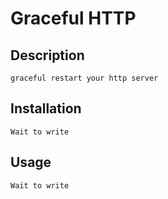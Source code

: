 # Graceful HTTP

## Description

	graceful restart your http server

## Installation
	
	Wait to write

## Usage

	Wait to write
